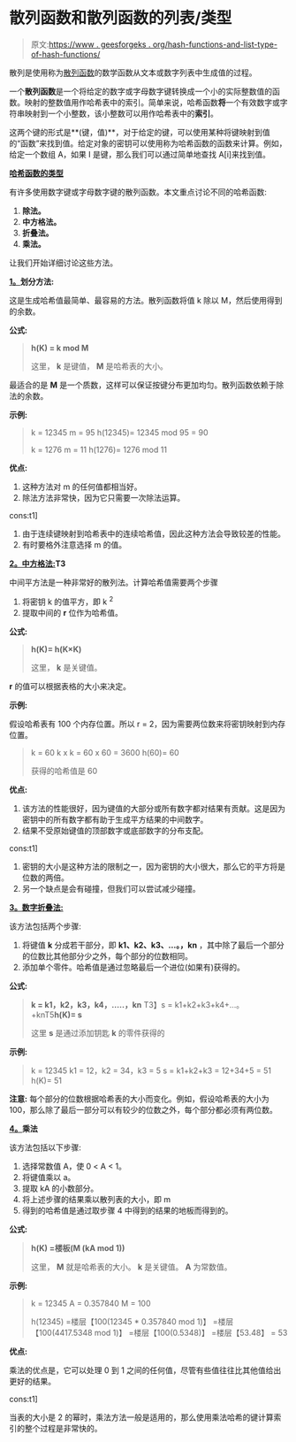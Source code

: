 # 散列函数和散列函数的列表/类型

> 原文:[https://www . geesforgeks . org/hash-functions-and-list-type-of-hash-functions/](https://www.geeksforgeeks.org/hash-functions-and-list-types-of-hash-functions/)

散列是使用称为[散列函数](https://www.geeksforgeeks.org/what-are-hash-functions-and-how-to-choose-a-good-hash-function/)的数学函数从文本或数字列表中生成值的过程。

一个**散列函数**是一个将给定的数字或字母数字键转换成一个小的实际整数值的函数。映射的整数值用作哈希表中的索引。简单来说，哈希函数**将**一个有效数字或字符串映射到一个小整数，该小整数可以用作哈希表中的**索引**。

这两个键的形式是**(键，值)**，对于给定的键，可以使用某种将键映射到值的“函数”来找到值。给定对象的密钥可以使用称为哈希函数的函数来计算。例如，给定一个数组 A，如果 I 是键，那么我们可以通过简单地查找 A[i]来找到值。

**<u>哈希函数的类型</u>**

有许多使用数字键或字母数字键的散列函数。本文重点讨论不同的哈希函数:

1.  **除法。**
2.  **中方格法。**
3.  **折叠法。**
4.  **乘法。**

让我们开始详细讨论这些方法。

**<u>1。</u>划分方法:**

这是生成哈希值最简单、最容易的方法。散列函数将值 k 除以 M，然后使用得到的余数。

**公式:**

> **h(K) = k mod M**
> 
> 这里，
> **k** 是键值，
> **M** 是哈希表的大小。

最适合的是 **M** 是一个质数，这样可以保证按键分布更加均匀。散列函数依赖于除法的余数。

**示例:**

> k = 12345
> m = 95
> h(12345)= 12345 mod 95
> = 90
> 
> k = 1276
> m = 11
> h(1276)= 1276 mod 11

**优点:**

1.  这种方法对 m 的任何值都相当好。
2.  除法方法非常快，因为它只需要一次除法运算。

cons:t1]

1.  由于连续键映射到哈希表中的连续哈希值，因此这种方法会导致较差的性能。
2.  有时要格外注意选择 m 的值。

**<u>2。中方格法:</u>T3**

中间平方法是一种非常好的散列法。计算哈希值需要两个步骤

1.  将密钥 k 的值平方，即 k <sup>2</sup>
2.  提取中间的 **r** 位作为哈希值。

**公式:**

> **h(K)= h(K×K)**
> 
> 这里，
> **k** 是关键值。

**r** 的值可以根据表格的大小来决定。

**示例:**

假设哈希表有 100 个内存位置。所以 r = 2，因为需要两位数来将密钥映射到内存位置。

> k = 60
> k x k = 60 x 60
> = 3600
> h(60)= 60
> 
> 获得的哈希值是 60

**优点:**

1.  该方法的性能很好，因为键值的大部分或所有数字都对结果有贡献。这是因为密钥中的所有数字都有助于生成平方结果的中间数字。
2.  结果不受原始键值的顶部数字或底部数字的分布支配。

cons:t1]

1.  密钥的大小是这种方法的限制之一，因为密钥的大小很大，那么它的平方将是位数的两倍。
2.  另一个缺点是会有碰撞，但我们可以尝试减少碰撞。

**<u>3。数字折叠法:</u>**

该方法包括两个步骤:

1.  将键值 **k** 分成若干部分，即 **k1、k2、k3、…。，kn** ，其中除了最后一个部分的位数比其他部分少之外，每个部分的位数相同。
2.  添加单个零件。哈希值是通过忽略最后一个进位(如果有)获得的。

**公式:**

> **k = k1，k2，k3，k4，…..，kn**
> T3】s = k1+k2+k3+k4+…。+knT5**h(K)= s**
> 
> 这里
> **s** 是通过添加钥匙 **k** 的零件获得的

**示例:**

> k = 12345
> k1 = 12，k2 = 34，k3 = 5
> s = k1+k2+k3
> = 12+34+5
> = 51
> h(K)= 51

**注意:**
每个部分的位数根据哈希表的大小而变化。例如，假设哈希表的大小为 100，那么除了最后一部分可以有较少的位数之外，每个部分都必须有两位数。

**<u>4。</u>乘法**

该方法包括以下步骤:

1.  选择常数值 A，使 0 < A < 1。
2.  将键值乘以 a。
3.  提取 kA 的小数部分。
4.  将上述步骤的结果乘以散列表的大小，即 m
5.  得到的哈希值是通过取步骤 4 中得到的结果的地板而得到的。

**公式:**

> **h(K) =楼板(M (kA mod 1))**
> 
> 这里，
> **M** 就是哈希表的大小。
> **k** 是关键值。
> **A** 为常数值。

**示例:**

> k = 12345
> A = 0.357840
> M = 100
> 
> h(12345) =楼层【100(12345 * 0.357840 mod 1)】
> =楼层【100(4417.5348 mod 1)】
> =楼层【100(0.5348)】
> =楼层【53.48】
> = 53

**优点:**

乘法的优点是，它可以处理 0 到 1 之间的任何值，尽管有些值往往比其他值给出更好的结果。

cons:t1]

当表的大小是 2 的幂时，乘法方法一般是适用的，那么使用乘法哈希的键计算索引的整个过程是非常快的。
